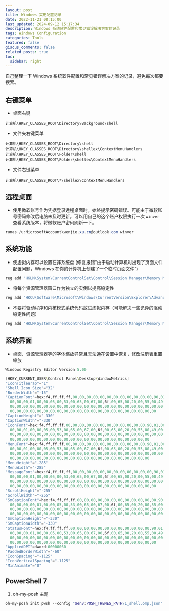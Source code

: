 ```yaml
---
layout: post
title: Windows 实用配置记录
date: 2022-11-21 08:15:00
last_updated: 2024-09-12 15:17:34
description: Windows 系统软件配置和常见错误解决方案的记录
tags: Windows Configuration
categories: Tools
featured: false
giscus_comments: false
related_posts: true
toc:
  sidebar: right
---
```


自己整理一下 Windows 系统软件配置和常见错误解决方案的记录，避免每次都要搜索。

## 右键菜单

- 桌面右键

```text
计算机\HKEY_CLASSES_ROOT\Directory\Background\shell
```

- 文件夹右键菜单

```text
计算机\HKEY_CLASSES_ROOT\Directory\shell
计算机\HKEY_CLASSES_ROOT\Directory\shellex\ContextMenuHandlers
计算机\HKEY_CLASSES_ROOT\Folder\shell
计算机\HKEY_CLASSES_ROOT\Folder\shellex\ContextMenuHandlers
```

- 文件右键菜单

```text
计算机\HKEY_CLASSES_ROOT\*\shellex\ContextMenuHandlers
```

## 远程桌面

- 使用微软账号作为凭据登录远程桌面时，始终提示密码错误。可能由于微软账号密码修改后电脑未及时更新。可以用自己的这个账户权限执行一次 `winver` 查看系统版本，将微软账户密码刷新一下。

```powershell
runas /u:MicrosoftAccount\wenjie.xu.cn@outlook.com winver
```

## 系统功能

- 使虚拟内存可以设置在非系统盘 (修复报错"由于启动计算机时出现了页面文件配置问题，Windows 在你的计算机上创建了一个临时页面文件")

```powershell
reg add "HKLM\System\CurrentControlSet\Control\Session Manager\Memory Management" /v PagefileOnOsVolume /t REG_DWORD /d 0 /f
```

- 将每个资源管理器窗口作为独立的实例以提高稳定性

```powershell
reg add "HKCU\Software\Microsoft\Windows\CurrentVersion\Explorer\Advanced" /v SeparateProcess /t REG_DWORD /d 1 /f
```

- 不要将驱动程序和内核模式系统代码放进虚拟内存（可能解决一些诡异的驱动稳定性问题）

```powershell
reg add "HKLM\System\CurrentControlSet\Control\Session Manager\Memory Management" /v DisablePagingExecutive /t REG_D
```

## 系统界面

- 桌面、资源管理器等的字体缩放异常且无法通在设置中恢复，修改注册表重置缩放

```powershell
Windows Registry Editor Version 5.00

[HKEY_CURRENT_USER\Control Panel\Desktop\WindowMetrics]
"IconTitleWrap"="1"
"Shell Icon Size"="32"
"BorderWidth"="-15"
"CaptionFont"=hex:f4,ff,ff,ff,00,00,00,00,00,00,00,00,00,00,00,00,90,01,00,00,\
  00,00,00,01,00,00,05,00,53,00,65,00,67,00,6f,00,65,00,20,00,55,00,49,00,00,\
  00,00,00,00,00,00,00,00,00,00,00,00,00,00,00,00,00,00,00,00,00,00,00,00,00,\
  00,00,00,00,00,00,00,00,00,00,00,00,00,00,00,00,00,00,00,00,00,00
"CaptionHeight"="-330"
"CaptionWidth"="-330"
"IconFont"=hex:f4,ff,ff,ff,00,00,00,00,00,00,00,00,00,00,00,00,90,01,00,00,00,\
  00,00,01,00,00,05,00,53,00,65,00,67,00,6f,00,65,00,20,00,55,00,49,00,00,00,\
  00,00,00,00,00,00,00,00,00,00,00,00,00,00,00,00,00,00,00,00,00,00,00,00,00,\
  00,00,00,00,00,00,00,00,00,00,00,00,00,00,00,00,00,00,00,00,00
"MenuFont"=hex:f4,ff,ff,ff,00,00,00,00,00,00,00,00,00,00,00,00,90,01,00,00,00,\
  00,00,01,00,00,05,00,53,00,65,00,67,00,6f,00,65,00,20,00,55,00,49,00,00,00,\
  00,00,00,00,00,00,00,00,00,00,00,00,00,00,00,00,00,00,00,00,00,00,00,00,00,\
  00,00,00,00,00,00,00,00,00,00,00,00,00,00,00,00,00,00,00,00,00
"MenuHeight"="-285"
"MenuWidth"="-285"
"MessageFont"=hex:f4,ff,ff,ff,00,00,00,00,00,00,00,00,00,00,00,00,90,01,00,00,\
  00,00,00,01,00,00,05,00,53,00,65,00,67,00,6f,00,65,00,20,00,55,00,49,00,00,\
  00,00,00,00,00,00,00,00,00,00,00,00,00,00,00,00,00,00,00,00,00,00,00,00,00,\
  00,00,00,00,00,00,00,00,00,00,00,00,00,00,00,00,00,00,00,00,00,00
"ScrollHeight"="-255"
"ScrollWidth"="-255"
"SmCaptionFont"=hex:f4,ff,ff,ff,00,00,00,00,00,00,00,00,00,00,00,00,90,01,00,\
  00,00,00,00,01,00,00,05,00,53,00,65,00,67,00,6f,00,65,00,20,00,55,00,49,00,\
  00,00,00,00,00,00,00,00,00,00,00,00,00,00,00,00,00,00,00,00,00,00,00,00,00,\
  00,00,00,00,00,00,00,00,00,00,00,00,00,00,00,00,00,00,00,00,00,00,00
"SmCaptionHeight"="-330"
"SmCaptionWidth"="-330"
"StatusFont"=hex:f4,ff,ff,ff,00,00,00,00,00,00,00,00,00,00,00,00,90,01,00,00,\
  00,00,00,01,00,00,05,00,53,00,65,00,67,00,6f,00,65,00,20,00,55,00,49,00,00,\
  00,00,00,00,00,00,00,00,00,00,00,00,00,00,00,00,00,00,00,00,00,00,00,00,00,\
  00,00,00,00,00,00,00,00,00,00,00,00,00,00,00,00,00,00,00,00,00,00
"AppliedDPI"=dword:00000060
"PaddedBorderWidth"="-60"
"IconSpacing"="-1125"
"IconVerticalSpacing"="-1125"
"MinAnimate"="0"
```

## PowerShell 7

1. oh-my-posh 主题

```powershell
oh-my-posh init pwsh --config "$env:POSH_THEMES_PATH\1_shell.omp.json" | Invoke-Expression
```
